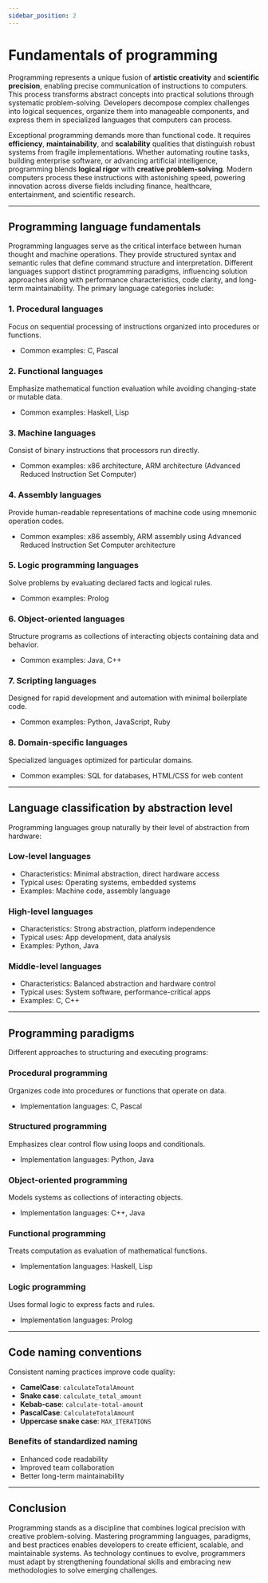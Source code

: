 ```yaml
---
sidebar_position: 2
---
```


# Fundamentals of programming

Programming represents a unique fusion of **artistic creativity** and **scientific precision**, enabling precise communication of instructions to computers. This process transforms abstract concepts into practical solutions through systematic problem-solving. Developers decompose complex challenges into logical sequences, organize them into manageable components, and express them in specialized languages that computers can process.

Exceptional programming demands more than functional code. It requires **efficiency**, **maintainability**, and **scalability** qualities that distinguish robust systems from fragile implementations. Whether automating routine tasks, building enterprise software, or advancing artificial intelligence, programming blends **logical rigor** with **creative problem-solving**. Modern computers process these instructions with astonishing speed, powering innovation across diverse fields including finance, healthcare, entertainment, and scientific research.

---

## Programming language fundamentals

Programming languages serve as the critical interface between human thought and machine operations. They provide structured syntax and semantic rules that define command structure and interpretation. Different languages support distinct programming paradigms, influencing solution approaches along with performance characteristics, code clarity, and long-term maintainability. The primary language categories include:

### 1. Procedural languages

Focus on sequential processing of instructions organized into procedures or functions.

- Common examples: C, Pascal

### 2. Functional languages

Emphasize mathematical function evaluation while avoiding changing-state or mutable data.

- Common examples: Haskell, Lisp

### 3. Machine languages

Consist of binary instructions that processors run directly.

- Common examples: x86 architecture, ARM architecture (Advanced Reduced Instruction Set Computer)

### 4. Assembly languages

Provide human-readable representations of machine code using mnemonic operation codes.

- Common examples: x86 assembly, ARM assembly using Advanced Reduced Instruction Set Computer architecture

### 5. Logic programming languages

Solve problems by evaluating declared facts and logical rules.

- Common examples: Prolog

### 6. Object-oriented languages

Structure programs as collections of interacting objects containing data and behavior.

- Common examples: Java, C++

### 7. Scripting languages

Designed for rapid development and automation with minimal boilerplate code.

- Common examples: Python, JavaScript, Ruby

### 8. Domain-specific languages

Specialized languages optimized for particular domains.

- Common examples: SQL for databases, HTML/CSS for web content

---

## Language classification by abstraction level

Programming languages group naturally by their level of abstraction from hardware:

### Low-level languages

- Characteristics: Minimal abstraction, direct hardware access
- Typical uses: Operating systems, embedded systems
- Examples: Machine code, assembly language

### High-level languages

- Characteristics: Strong abstraction, platform independence
- Typical uses: App development, data analysis
- Examples: Python, Java

### Middle-level languages

- Characteristics: Balanced abstraction and hardware control
- Typical uses: System software, performance-critical apps
- Examples: C, C++

---

## Programming paradigms

Different approaches to structuring and executing programs:

### Procedural programming

Organizes code into procedures or functions that operate on data.

- Implementation languages: C, Pascal

### Structured programming

Emphasizes clear control flow using loops and conditionals.

- Implementation languages: Python, Java

### Object-oriented programming

Models systems as collections of interacting objects.

- Implementation languages: C++, Java

### Functional programming

Treats computation as evaluation of mathematical functions.

- Implementation languages: Haskell, Lisp

### Logic programming

Uses formal logic to express facts and rules.

- Implementation languages: Prolog

---

## Code naming conventions

Consistent naming practices improve code quality:

- **CamelCase**: `calculateTotalAmount`
- **Snake case**: `calculate_total_amount`
- **Kebab-case**: `calculate-total-amoun`t
- **PascalCase**: `CalculateTotalAmoun`t
- **Uppercase snake case**: `MAX_ITERATIONS`

### Benefits of standardized naming

- Enhanced code readability
- Improved team collaboration
- Better long-term maintainability

---

## Conclusion

Programming stands as a discipline that combines logical precision with creative problem-solving. Mastering programming languages, paradigms, and best practices enables developers to create efficient, scalable, and maintainable systems. As technology continues to evolve, programmers must adapt by strengthening foundational skills and embracing new methodologies to solve emerging challenges.
